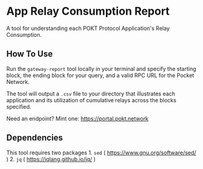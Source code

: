 # App Relay Consumption Report

A tool for understanding each POKT Protocol Application's Relay Consumption.

## How To Use
Run the `gateway-report` tool locally in your terminal and specify the starting block, the ending block for your query, and a valid RPC URL for the Pocket Network. 

The tool will output a `.csv` file to your directory that illustrates each application and its utilization of cumulative relays across the blocks specified.

Need an endpoint? Mint one: https://portal.pokt.network

## Dependencies

This tool requires two packages
	1. `sed` ( https://www.gnu.org/software/sed/ ) 
	2. `jq` ( https://jqlang.github.io/jq/ )
